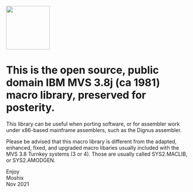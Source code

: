 <a href="https://cas.codenotary.com"><img src="https://raw.githubusercontent.com/codenotary/cas/master/extra/badge/secured-by-cas.svg" width="119px;"/></a>
<br>
# This is the open source, public domain IBM MVS 3.8j (ca 1981) macro library, preserved for posterity.


This library can be useful when porting software, or for assembler work under x86-based mainframe assemblers, such as the Dignus assembler. 

Please be advised that this macro library is different from the adapted, enhanced, fixed, and upgraded macro libaries usually included with the MVS 3.8 Turnkey systems (3 or 4). Those are usually called SYS2.MACLIB, or SYS2.AMODGEN.


Enjoy\
Moshix\
Nov 2021

